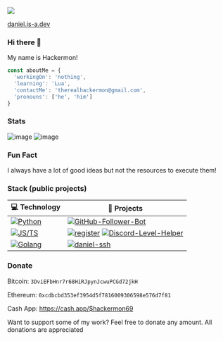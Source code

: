 ![](https://komarev.com/ghpvc/?username=hackermondev&color=orange)

[daniel.is-a.dev](https://daniel.is-a.dev)

### Hi there 👋

My name is Hackermon!

```js
const aboutMe = {
  'workingOn': 'nothing',
  'learning': 'Lua',
  'contactMe': 'therealhackermon@gmail.com',
  'pronouns': ['he', 'him']
}

```

<!--
- 🔭 I’m currently working on 
- 🌱 I’m currently learning Java
- 👯 I’m looking to collaborate on Cornrella (contact me for more info)
- 📫 How to reach me: email me therealhackermon@gmail.com
- 😄 Pronouns: He, Him
- ⚡ Fun fact: I'm dumb

-->

### Stats

![image](https://github-readme-stats.vercel.app/api?username=hackermondev&count_private=1&theme=radical)
![image](https://github-readme-stats.vercel.app/api/top-langs/?username=hackermondev&layout=compact)


### Fun Fact

I always have a lot of good ideas but not the resources to execute them!

### Stack (public projects)

<!-- START OF PROFILE STACK, DO NOT REMOVE -->
| 💻 **Technology** | 🚀 **Projects** |
| - | - |
| [![Python](https://img.shields.io/static/v1?label=&message=Python&color=3C78A9&logo=python&logoColor=FFFFFF)](https://www.python.org/) | [![GitHub-Follower-Bot](https://img.shields.io/static/v1?label=&message=GitHub-Follower-Bot&color=000605&logo=github&logoColor=FFFFFF&labelColor=000605)](https://github.com/hackermondev/GitHub-Follower-Bot) |
| [![JS/TS](https://img.shields.io/static/v1?label=&message=JS/TS&color=3878C6&logo=typescript&logoColor=FFFFFF)](https://www.typescriptlang.org/) | [![register](https://img.shields.io/static/v1?label=&message=register&color=000605&logo=github&logoColor=FFFFFF&labelColor=000605)](https://github.com/is-a-dev/register) [![Discord-Level-Helper](https://img.shields.io/static/v1?label=&message=Discord-Level-Helper&color=000605&logo=github&logoColor=FFFFFF&labelColor=000605)](https://github.com/hackermondev/Discord-Level-Helper) |
| [![Golang](https://img.shields.io/static/v1?label=&message=Golang&color=7FD6EA&logo=go&logoColor=FFFFFF)](https://golang.org/) | [![daniel-ssh](https://img.shields.io/static/v1?label=&message=daniel-ssh&color=000605&logo=github&logoColor=FFFFFF&labelColor=000605)](https://github.com/hackermondev/daniel-ssh) |
<!-- END OF PROFILE STACK, DO NOT REMOVE -->

### Donate
Bitcoin: ``3DviEFbHnr7r68HiRJpynJcwuPCGd72jkH``

Ethereum: ``0xcdbcbd353ef3954d5f7816009306598e576d7f81``

Cash App: https://cash.app/$hackermon69

Want to support some of my work? Feel free to donate any amount. All donations are appreciated
